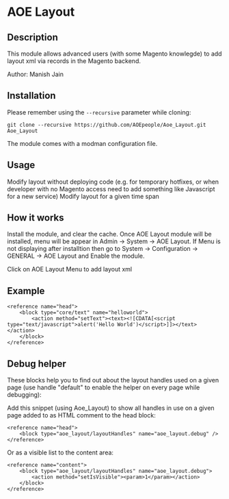 # AOE Layout

## Description

This module allows advanced users (with some Magento knowlegde) to add layout xml via records in the Magento backend.

Author: Manish Jain

## Installation

Please remember using the `--recursive` parameter while cloning:

    git clone --recursive https://github.com/AOEpeople/Aoe_Layout.git Aoe_Layout

The module comes with a modman configuration file.

## Usage

Modify layout without deploying code (e.g. for temporary hotfixes, or when developer with no Magento access need to add
something like Javascript for a new service)
Modify layout for a given time span

## How it works
Install the module, and clear the cache. Once AOE Layout module will be installed, menu will be appear in Admin -> System -> AOE Layout.
If Menu is not displaying after installtion then go to System -> Configuration -> GENERAL -> AOE Layout and Enable the module.

Click on AOE Layout Menu to add layout xml

## Example

```
<reference name="head">
    <block type="core/text" name="helloworld">
        <action method="setText"><text><![CDATA[<script type="text/javascript">alert('Hello World')</script>]]></text></action>
    </block>
</reference>
```

## Debug helper

These blocks help you to find out about the layout handles used on a given page (use handle "default" to enable the helper on every page while debugging):

Add this snippet (using Aoe_Layout) to show all handles in use on a given page added to as HTML comment to the head block:
```
<reference name="head">
    <block type="aoe_layout/layoutHandles" name="aoe_layout.debug" />
</reference>
```

Or as a visible list to the content area:
```
<reference name="content">
    <block type="aoe_layout/layoutHandles" name="aoe_layout.debug">
        <action method="setIsVisible"><param>1</param></action>
    </block>
</reference>
```